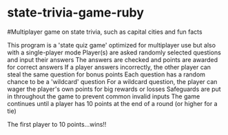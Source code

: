 # state-trivia-game-ruby
#Multiplayer game on state trivia, such as capital cities and fun facts

This program is a 'state quiz game' optimized for multiplayer use but also with a single-player mode
Player(s) are asked randomly selected questions and input their answers
The answers are checked and points are awarded for correct answers
If a player answers incorrectly, the other player can steal the same question for bonus points
Each question has a random chance to be a 'wildcard' question
For a wildcard question, the player can wager the player's own points for big rewards or losses
Safeguards are put in throughout the game to prevent common invalid inputs
The game continues until a player has 10 points at the end of a round (or higher for a tie)

The first player to 10 points...wins!!
